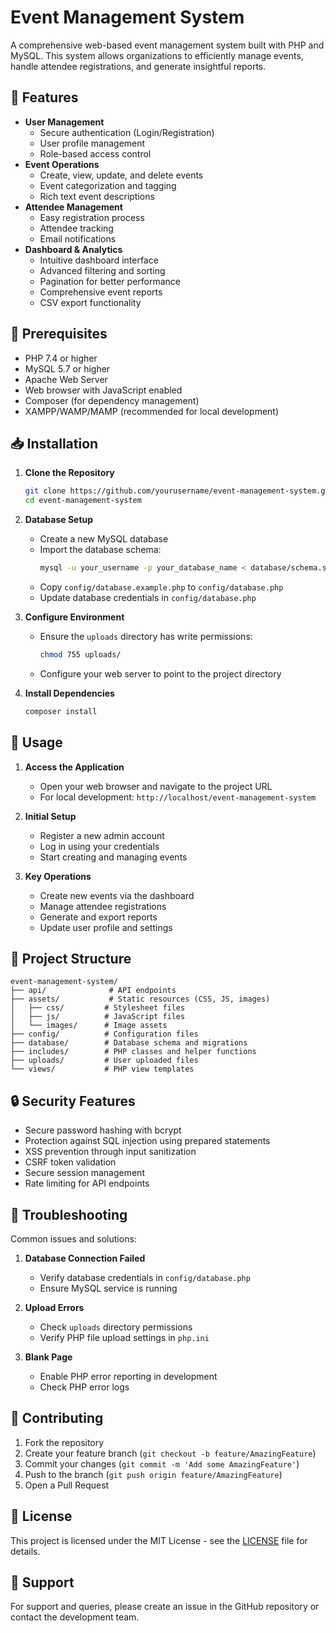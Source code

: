 # Event Management System

A comprehensive web-based event management system built with PHP and MySQL. This system allows organizations to efficiently manage events, handle attendee registrations, and generate insightful reports.

## 🚀 Features

- **User Management**
  - Secure authentication (Login/Registration)
  - User profile management
  - Role-based access control
- **Event Operations**
  - Create, view, update, and delete events
  - Event categorization and tagging
  - Rich text event descriptions
- **Attendee Management**
  - Easy registration process
  - Attendee tracking
  - Email notifications
- **Dashboard & Analytics**
  - Intuitive dashboard interface
  - Advanced filtering and sorting
  - Pagination for better performance
  - Comprehensive event reports
  - CSV export functionality

## 🔧 Prerequisites

- PHP 7.4 or higher
- MySQL 5.7 or higher
- Apache Web Server
- Web browser with JavaScript enabled
- Composer (for dependency management)
- XAMPP/WAMP/MAMP (recommended for local development)

## 📥 Installation

1. **Clone the Repository**
   ```bash
   git clone https://github.com/yourusername/event-management-system.git
   cd event-management-system
   ```

2. **Database Setup**
   - Create a new MySQL database
   - Import the database schema:
     ```bash
     mysql -u your_username -p your_database_name < database/schema.sql
     ```
   - Copy `config/database.example.php` to `config/database.php`
   - Update database credentials in `config/database.php`

3. **Configure Environment**
   - Ensure the `uploads` directory has write permissions:
     ```bash
     chmod 755 uploads/
     ```
   - Configure your web server to point to the project directory

4. **Install Dependencies**
   ```bash
   composer install
   ```

## 🚦 Usage

1. **Access the Application**
   - Open your web browser and navigate to the project URL
   - For local development: `http://localhost/event-management-system`

2. **Initial Setup**
   - Register a new admin account
   - Log in using your credentials
   - Start creating and managing events

3. **Key Operations**
   - Create new events via the dashboard
   - Manage attendee registrations
   - Generate and export reports
   - Update user profile and settings

## 📁 Project Structure

```
event-management-system/
├── api/              # API endpoints
├── assets/           # Static resources (CSS, JS, images)
│   ├── css/         # Stylesheet files
│   ├── js/          # JavaScript files
│   └── images/      # Image assets
├── config/          # Configuration files
├── database/        # Database schema and migrations
├── includes/        # PHP classes and helper functions
├── uploads/         # User uploaded files
└── views/           # PHP view templates
```

## 🔒 Security Features

- Secure password hashing with bcrypt
- Protection against SQL injection using prepared statements
- XSS prevention through input sanitization
- CSRF token validation
- Secure session management
- Rate limiting for API endpoints

## 🐛 Troubleshooting

Common issues and solutions:

1. **Database Connection Failed**
   - Verify database credentials in `config/database.php`
   - Ensure MySQL service is running

2. **Upload Errors**
   - Check `uploads` directory permissions
   - Verify PHP file upload settings in `php.ini`

3. **Blank Page**
   - Enable PHP error reporting in development
   - Check PHP error logs

## 🤝 Contributing

1. Fork the repository
2. Create your feature branch (`git checkout -b feature/AmazingFeature`)
3. Commit your changes (`git commit -m 'Add some AmazingFeature'`)
4. Push to the branch (`git push origin feature/AmazingFeature`)
5. Open a Pull Request

## 📝 License

This project is licensed under the MIT License - see the [LICENSE](LICENSE) file for details.

## 📧 Support

For support and queries, please create an issue in the GitHub repository or contact the development team.
